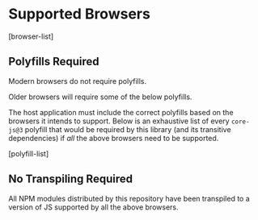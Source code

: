 # Supported Browsers

[browser-list]

## Polyfills Required

Modern browsers do not require polyfills.

Older browsers will require some of the below polyfills.

The host application must include the correct polyfills based on the browsers it intends to support. Below is an exhaustive list of every `core-js@3` polyfill that would be required by this library (and its transitive dependencies) if _all_ the above browsers need to be supported.

[polyfill-list]

## No Transpiling Required

All NPM modules distributed by this repository have been transpiled to a version of JS supported by all the above browsers.
